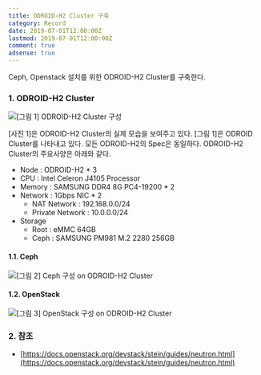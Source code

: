 ```yaml
---
title: ODROID-H2 Cluster 구축
category: Record
date: 2019-07-01T12:00:00Z
lastmod: 2019-07-01T12:00:00Z
comment: true
adsense: true
---
```


Ceph, Openstack 설치를 위한 ODROID-H2 Cluster를 구축한다.

### 1. ODROID-H2 Cluster

![[그림 1] ODROID-H2 Cluster 구성]({{site.baseurl}}/images/record/ODROID-H2_Cluster_Build/Cluster.PNG)

[사진 1]은 ODROID-H2 Cluster의 실제 모습을 보여주고 있다. [그림 1]은 ODROID Cluster를 나타내고 있다. 모든 ODROID-H2의 Spec은 동일하다. ODROID-H2 Cluster의 주요사양은 아래와 같다.

* Node : ODROID-H2 * 3
* CPU : Intel Celeron J4105 Processor
* Memory : SAMSUNG DDR4 8G PC4-19200 * 2
* Network : 1Gbps NIC * 2
  * NAT Network : 192.168.0.0/24
  * Private Network : 10.0.0.0/24
* Storage
  * Root : eMMC 64GB
  * Ceph : SAMSUNG PM981 M.2 2280 256GB

#### 1.1. Ceph

![[그림 2] Ceph 구성 on ODROID-H2 Cluster]({{site.baseurl}}/images/record/ODROID-H2_Cluster_Build/Ceph.PNG)

#### 1.2. OpenStack

![[그림 3] OpenStack 구성 on ODROID-H2 Cluster]({{site.baseurl}}/images/record/ODROID-H2_Cluster_Build/OpenStack.PNG)

### 2. 참조

* [https://docs.openstack.org/devstack/stein/guides/neutron.html](https://docs.openstack.org/devstack/stein/guides/neutron.html)